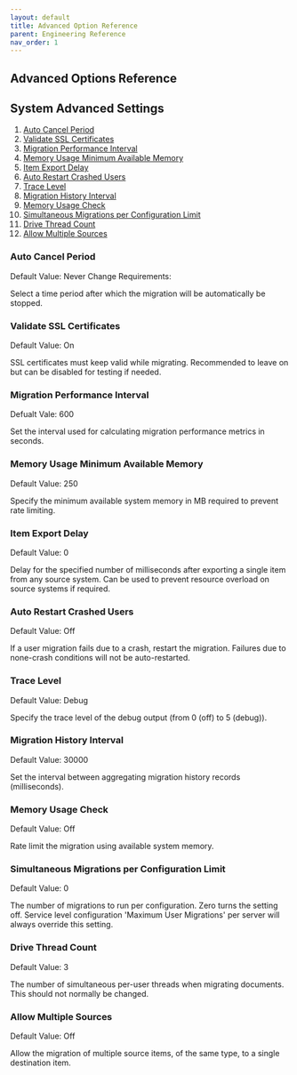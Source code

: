 ```yaml
---
layout: default
title: Advanced Option Reference 
parent: Engineering Reference
nav_order: 1
---
```


## Advanced Options Reference

## System Advanced Settings

1. [Auto Cancel Period](#autocancel)
2. [Validate SSL Certificates](#validatessl)
3. [Migration Performance Interval](#migrateperf)
4. [Memory Usage Minimum Available Memory](#memoryusemin)
5. [Item Export Delay](#itemexportdelay)
6. [Auto Restart Crashed Users](#autorestart)
7. [Trace Level](#tracelevel)
8. [Migration History Interval](#migratehistory)
9. [Memory Usage Check](#memuse)
10. [Simultaneous Migrations per Configuration Limit](#simmigateper)
11. [Drive Thread Count](#drivethread)
12. [Allow Multiple Sources](#allowmultiple)

### Auto Cancel Period <a name="autocancel"></a>
Default Value: Never
Change Requirements:

Select a time period after which the migration will be automatically be stopped. 

### Validate SSL Certificates <a name="validatessl"></a>
Default Value: On

SSL certificates must keep valid while migrating. Recommended to leave on but can be disabled for testing if needed. 

### Migration Performance Interval <a name="migrateperf"></a>
Defualt Vale: 600

Set the interval used for calculating migration performance metrics in seconds.

### Memory Usage Minimum Available Memory <a name="memoryusemin"></a>
Default Value: 250

Specify the minimum available system memory in MB required to prevent rate limiting.

### Item Export Delay <a name="itemexportdelay"></a>
Default Value: 0

Delay for the specified number of milliseconds after exporting a single item from any source system. Can be used to prevent resource overload on source systems if required.

### Auto Restart Crashed Users <a name="autorestart"></a>
Default Value: Off

If a user migration fails due to a crash, restart the migration. Failures due to none-crash conditions will not be auto-restarted.

### Trace Level <a name="tracelevel"></a>
Default Value: Debug

Specify the trace level of the debug output (from 0 (off) to 5 (debug)).

### Migration History Interval <a name="migratehistory"></a>
Default Value: 30000

Set the interval between aggregating migration history records (milliseconds).

### Memory Usage Check <a name="memuse"></a>
Default Value: Off

Rate limit the migration using available system memory.

### Simultaneous Migrations per Configuration Limit <a name="simmigateper"></a>
Default Value: 0

The number of migrations to run per configuration. Zero turns the setting off. Service level configuration 'Maximum User Migrations' per server will always override this setting.

### Drive Thread Count <a name="drivethread"></a>
Default Value: 3

The number of simultaneous per-user threads when migrating documents. This should not normally be changed.

### Allow Multiple Sources <a name="allowmultiple"></a>
Default Value: Off

Allow the migration of multiple source items, of the same type, to a single destination item.
